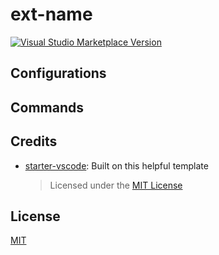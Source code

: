 # ext-name

<a href="https://marketplace.visualstudio.com/items?itemName=mefengl.ext-name" target="__blank"><img src="https://img.shields.io/visual-studio-marketplace/v/mefengl.ext-name.svg?color=eee&amp;label=VS%20Code%20Marketplace&logo=visual-studio-code" alt="Visual Studio Marketplace Version" /></a>

## Configurations

<!-- configs -->
<!-- empty -->
<!-- configs -->

## Commands

<!-- commands -->
<!-- empty -->
<!-- commands -->

## Credits

- [starter-vscode](https://github.com/antfu/starter-vscode): Built on this helpful template
  > Licensed under the [MIT License](https://github.com/antfu/starter-vscode/blob/f97726ca995afa899da954fe74fc9ea5df618fd9/LICENSE.md)

## License

[MIT](./LICENSE)
